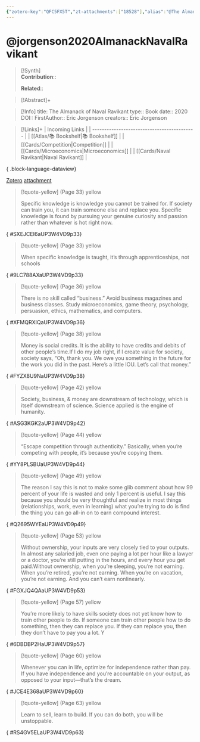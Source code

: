 ```yaml
---
{"zotero-key":"QFC5FX5T","zt-attachments":["18528"],"alias":"@The Almanack, @The Almanack of Naval Ravikant","keywords":[],"FirstAuthor":"[[ Eric Jorgenson]]","tags":["source/book"],"dg-publish":true,"Status":"Read","Priority":"Medium","Genre":"Non-Fiction","permalink":"/sources/books/jorgenson2020-almanack-naval-ravikant/","dgPassFrontmatter":true}
---
```


# @jorgenson2020AlmanackNavalRavikant

>[!Synth]  
>**Contribution**::  
>  
>**Related**:: 
>  

> [!Abstract]+
> 

> [!Info]
> title: The Almanack of Naval Ravikant
> type:: Book
> date:: 2020
> DOI:: 
> FirstAuthor:: Eric Jorgenson
> creators:: Eric Jorgenson

> [!Links]+
>  | Incoming Links                              |
> | ------------------------------------------- |
> | [[Atlas/📚 Bookshelf\|📚 Bookshelf]]     |
> | [[Cards/Competition\|Competition]]       |
> | [[Cards/Microeconomics\|Microeconomics]] |
> | [[Cards/Naval Ravikant\|Naval Ravikant]] |
> 
{ .block-language-dataview}


[Zotero](zotero://select/library/items/QFC5FX5T) [attachment](<file:///Users/nathanmaxwell/Zotero/storage/UP3W4VD9/Jorgenson%20-%202020%20-%20The%20Almanack%20of%20Naval%20Ravikant.pdf>)

> [!quote-yellow] (Page 33) yellow
> 
> Specific knowledge is knowledge you cannot be trained for. If society can train you, it can train someone else and replace you. Specific knowledge is found by pursuing your genuine curiosity and passion rather than whatever is hot right now.
>
{ #SXEJCEI6aUP3W4VD9p33}


> [!quote-yellow] (Page 33) yellow
> 
> When specific knowledge is taught, it’s through apprenticeships, not schools
>
{ #9LC788AXaUP3W4VD9p33}


> [!quote-yellow] (Page 36) yellow
> 
> There is no skill called “business.” Avoid business magazines and business classes. Study microeconomics, game theory, psychology, persuasion, ethics, mathematics, and computers.
>
{ #XFMQRXIQaUP3W4VD9p36}


> [!quote-yellow] (Page 38) yellow
> 
> Money is social credits. It is the ability to have credits and debits of other people’s time.If I do my job right, if I create value for society, society says, “Oh, thank you. We owe you something in the future for the work you did in the past. Here’s a little IOU. Let’s call that money.”
>
{ #FYZX8U9NaUP3W4VD9p38}


> [!quote-yellow] (Page 42) yellow
> 
> Society, business, & money are downstream of technology, which is itself downstream of science. Science applied is the engine of humanity.
>
{ #ASG3KGK2aUP3W4VD9p42}


> [!quote-yellow] (Page 44) yellow
> 
> “Escape competition through authenticity.” Basically, when you’re competing with people, it’s because you’re copying them.
>
{ #YY8PLSBUaUP3W4VD9p44}


> [!quote-yellow] (Page 49) yellow
> 
> The reason I say this is not to make some glib comment about how 99 percent of your life is wasted and only 1 percent is useful. I say this because you should be very thoughtful and realize in most things (relationships, work, even in learning) what you’re trying to do is find the thing you can go all-in on to earn compound interest.
>
{ #Q2695WYEaUP3W4VD9p49}


> [!quote-yellow] (Page 53) yellow
> 
> Without ownership, your inputs are very closely tied to your outputs. In almost any salaried job, even one paying a lot per hour like a lawyer or a doctor, you’re still putting in the hours, and every hour you get paid.Without ownership, when you’re sleeping, you’re not earning. When you’re retired, you’re not earning. When you’re on vacation, you’re not earning. And you can’t earn nonlinearly.
>
{ #FGXJQ4QAaUP3W4VD9p53}


> [!quote-yellow] (Page 57) yellow
> 
> You’re more likely to have skills society does not yet know how to train other people to do. If someone can train other people how to do something, then they can replace you. If they can replace you, then they don’t have to pay you a lot. Y
>
{ #6DBDBP2HaUP3W4VD9p57}


> [!quote-yellow] (Page 60) yellow
> 
> Whenever you can in life, optimize for independence rather than pay. If you have independence and you’re accountable on your output, as opposed to your input—that’s the dream.
>
{ #JCE4E368aUP3W4VD9p60}


> [!quote-yellow] (Page 63) yellow
> 
> Learn to sell, learn to build. If you can do both, you will be unstoppable.
>
{ #RS4GV5ELaUP3W4VD9p63}

